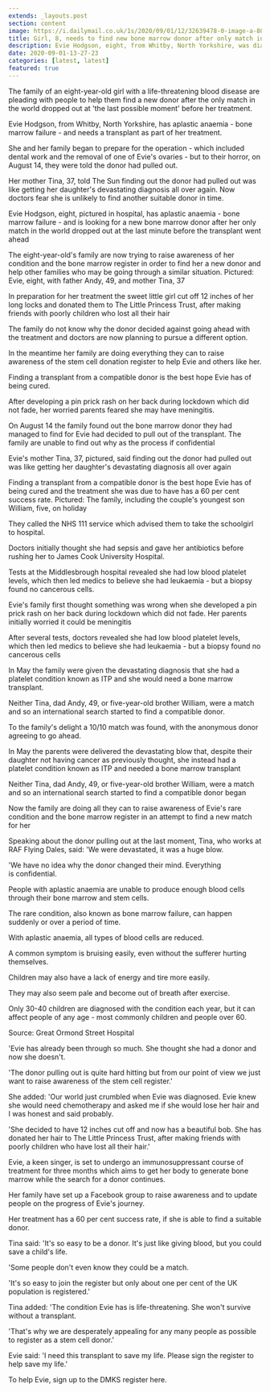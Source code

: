 ```yaml
---
extends: _layouts.post
section: content
image: https://i.dailymail.co.uk/1s/2020/09/01/12/32639478-0-image-a-80_1598958155745.jpg 
title: Girl, 8, needs to find new bone marrow donor after only match in the world dropped out 
description: Evie Hodgson, eight, from Whitby, North Yorkshire, was diagnosed with aplastic anaemia, also known as bone marrow failure, in May and is in need of a new donor after hers pulled out. 
date: 2020-09-01-13-27-23 
categories: [latest, latest] 
featured: true 
--- 
```

The family of an eight-year-old girl with a life-threatening blood disease are pleading with people to help them find a new donor after the only match in the world dropped out at 'the last possible moment' before her treatment. 

Evie Hodgson, from Whitby, North Yorkshire, has aplastic anaemia - bone marrow failure - and needs a transplant as part of her treatment.  

She and her family began to prepare for the operation - which included dental work and the removal of one of Evie's ovaries - but to their horror, on August 14, they were told the donor had pulled out. 

Her mother Tina, 37, told The Sun finding out the donor had pulled out was like getting her daughter's devastating diagnosis all over again. Now doctors fear she is unlikely to find another suitable donor in time.

Evie Hodgson, eight, pictured in hospital, has aplastic anaemia - bone marrow failure - and is looking for a new bone marrow donor after her only match in the world dropped out at the last minute before the transplant went ahead

The eight-year-old's family are now trying to raise awareness of her condition and the bone marrow register in order to find her a new donor and help other families who may be going through a similar situation. Pictured: Evie, eight, with father Andy, 49, and mother Tina, 37

In preparation for her treatment the sweet little girl cut off 12 inches of her long locks and donated them to The Little Princess Trust, after making friends with poorly children who lost all their hair

The family do not know why the donor decided against going ahead with the treatment and doctors are now planning to pursue a different option. 

In the meantime her family are doing everything they can to raise awareness of the stem cell donation register to help Evie and others like her.

Finding a transplant from a compatible donor is the best hope Evie has of being cured.

After developing a pin prick rash on her back during lockdown which did not fade, her worried parents feared she may have meningitis. 

On August 14 the family found out the bone marrow donor they had managed to find for Evie had decided to pull out of the transplant. The family are unable to find out why as the process if confidential

Evie's mother Tina, 37, pictured, said finding out the donor had pulled out was like getting her daughter's devastating diagnosis all over again

Finding a transplant from a compatible donor is the best hope Evie has of being cured and the treatment she was due to have has a 60 per cent success rate. Pictured: The family, including the couple's youngest son William, five, on holiday

They called the NHS 111 service which advised them to take the schoolgirl to hospital.

Doctors initially thought she had sepsis and gave her antibiotics before rushing her to James Cook University Hospital.  

Tests at the Middlesbrough hospital revealed she had low blood platelet levels, which then led medics to believe she had leukaemia - but a biopsy found no cancerous cells.

Evie's family first thought something was wrong when she developed a pin prick rash on her back during lockdown which did not fade. Her parents initially worried it could be meningitis 

After several tests, doctors revealed she had low blood platelet levels, which then led medics to believe she had leukaemia - but a biopsy found no cancerous cells

In May the family were given the devastating diagnosis that she had a platelet condition known as ITP and she would need a bone marrow transplant.

Neither Tina, dad Andy, 49, or five-year-old brother William, were a match and so an international search started to find a compatible donor.

To the family's delight a 10/10 match was found, with the anonymous donor agreeing to go ahead.

In May the parents were delivered the devastating blow that, despite their daughter not having cancer as previously thought, she instead had a platelet condition known as ITP and needed a bone marrow transplant

Neither Tina, dad Andy, 49, or five-year-old brother William, were a match and so an international search started to find a compatible donor began

Now the family are doing all they can to raise awareness of Evie's rare condition and the bone marrow register in an attempt to find a new match for her

Speaking about the donor pulling out at the last moment, Tina, who works at RAF Flying Dales, said: 'We were devastated, it was a huge blow. 

'We have no idea why the donor changed their mind. Everything is confidential.

People with aplastic anaemia are unable to produce enough blood cells through their bone marrow and stem cells. 

The rare condition, also known as bone marrow failure, can happen suddenly or over a period of time. 

With aplastic anaemia, all types of blood cells are reduced.

A common symptom is bruising easily, even without the sufferer hurting themselves. 

Children may also have a lack of energy and tire more easily. 

They may also seem pale and become out of breath after exercise.

Only 30-40 children are diagnosed with the condition each year, but it can affect people of any age - most commonly children and people over 60. 

Source: Great Ormond Street Hospital 

'Evie has already been through so much. She thought she had a donor and now she doesn't.

'The donor pulling out is quite hard hitting but from our point of view we just want to raise awareness of the stem cell register.'

She added: 'Our world just crumbled when Evie was diagnosed. Evie knew she would need chemotherapy and asked me if she would lose her hair and I was honest and said probably.

'She decided to have 12 inches cut off and now has a beautiful bob. She has donated her hair to The Little Princess Trust, after making friends with poorly children who have lost all their hair.' 

Evie, a keen singer, is set to undergo an immunosuppressant course of treatment for three months which aims to get her body to generate bone marrow while the search for a donor continues.

Her family have set up a Facebook group to raise awareness and to update people on the progress of Evie's journey.

Her treatment has a 60 per cent success rate, if she is able to find a suitable donor. 

Tina said: 'It's so easy to be a donor. It's just like giving blood, but you could save a child's life.

'Some people don't even know they could be a match. 

'It's so easy to join the register but only about one per cent of the UK population is registered.'

Tina added: 'The condition Evie has is life-threatening. She won't survive without a transplant.

'That's why we are desperately appealing for any many people as possible to register as a stem cell donor.'

Evie said: 'I need this transplant to save my life. Please sign the register to help save my life.'

To help Evie, sign up to the DMKS register here. 

